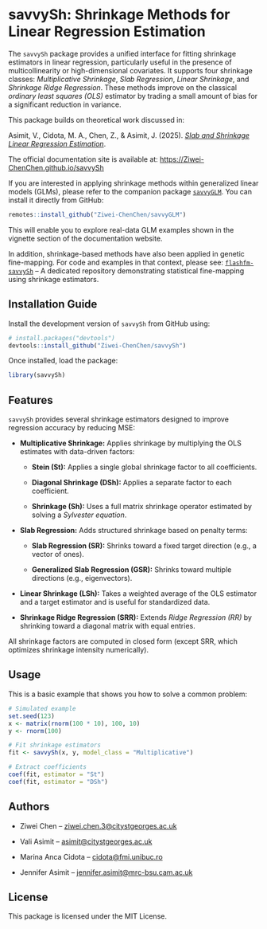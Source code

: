 # savvySh: Shrinkage Methods for Linear Regression Estimation

The `savvySh` package provides a unified interface for fitting shrinkage estimators in linear regression, particularly useful in the presence of multicollinearity or high-dimensional covariates. It supports four shrinkage classes: *Multiplicative Shrinkage*, *Slab Regression*, *Linear Shrinkage*, and *Shrinkage Ridge Regression*. These methods improve on the classical *ordinary least squares (OLS)* estimator by trading a small amount of bias for a significant reduction in variance.

This package builds on theoretical work discussed in:

Asimit, V., Cidota, M. A., Chen, Z., & Asimit, J. (2025). [*Slab and Shrinkage Linear Regression Estimation*](http//...).

The official documentation site is available at: <https://Ziwei-ChenChen.github.io/savvySh>

If you are interested in applying shrinkage methods within generalized linear models (GLMs), please refer to the companion package [`savvyGLM`](https://github.com/Ziwei-ChenChen/savvyGLM). You can install it directly from GitHub:

``` r
remotes::install_github("Ziwei-ChenChen/savvyGLM")
```

This will enable you to explore real-data GLM examples shown in the vignette section of the documentation website.

In addition, shrinkage-based methods have also been applied in genetic fine-mapping. For code and examples in that context, please see: [`flashfm-savvySh`](https://github.com/jennasimit/flashfm-savvySh) – A dedicated repository demonstrating statistical fine-mapping using shrinkage estimators.

## Installation Guide

Install the development version of `savvySh` from GitHub using:

``` r
# install.packages("devtools")
devtools::install_github("Ziwei-ChenChen/savvySh")
```

Once installed, load the package:

``` r
library(savvySh)
```

## Features

`savvySh` provides several shrinkage estimators designed to improve regression accuracy by reducing MSE:

-   **Multiplicative Shrinkage:** Applies shrinkage by multiplying the OLS estimates with data-driven factors:

    -   **Stein (St):** Applies a single global shrinkage factor to all coefficients.

    -   **Diagonal Shrinkage (DSh):** Applies a separate factor to each coefficient.

    -   **Shrinkage (Sh):** Uses a full matrix shrinkage operator estimated by solving a *Sylvester equation*.

-   **Slab Regression:** Adds structured shrinkage based on penalty terms:

    -   **Slab Regression (SR):** Shrinks toward a fixed target direction (e.g., a vector of ones).

    -   **Generalized Slab Regression (GSR):** Shrinks toward multiple directions (e.g., eigenvectors).

-   **Linear Shrinkage (LSh):** Takes a weighted average of the OLS estimator and a target estimator and is useful for standardized data.

-   **Shrinkage Ridge Regression (SRR):** Extends *Ridge Regression (RR)* by shrinking toward a diagonal matrix with equal entries.

All shrinkage factors are computed in closed form (except SRR, which optimizes shrinkage intensity numerically).

## Usage

This is a basic example that shows you how to solve a common problem:

``` r
# Simulated example
set.seed(123)
x <- matrix(rnorm(100 * 10), 100, 10)
y <- rnorm(100)

# Fit shrinkage estimators
fit <- savvySh(x, y, model_class = "Multiplicative")

# Extract coefficients
coef(fit, estimator = "St")
coef(fit, estimator = "DSh")
```

## Authors

-   Ziwei Chen – [ziwei.chen.3\@citystgeorges.ac.uk](ziwei.chen.3@citystgeorges.ac.uk)

-   Vali Asimit – [asimit\@citystgeorges.ac.uk](asimit@citystgeorges.ac.uk)

-   Marina Anca Cidota – [cidota\@fmi.unibuc.ro](cidota@fmi.unibuc.ro)

-   Jennifer Asimit – [jennifer.asimit\@mrc-bsu.cam.ac.uk](jennifer.asimit@mrc-bsu.cam.ac.uk)

## License

This package is licensed under the MIT License.

